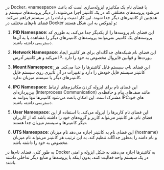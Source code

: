 در Docker، «namespace» یا فضای نام یک مکانیزم ایزوله‌سازی است که باعث می‌شود پروسه‌های مختلفی که در یک کانتینر اجرا می‌شوند، از دیگر پروسه‌های سیستم و همچنین از کانتینرهای دیگر جدا شوند. این کار امنیت و ثبات را در سیستم فراهم می‌کند. فضای نام‌های مختلف در Docker و لینوکس به این شکل هستند:

1. **PID Namespace**: این فضای نام پروسه‌ها را از یکدیگر جدا می‌کند، به طوری که پروسه‌های یک کانتینر نمی‌توانند پروسه‌های کانتینرهای دیگر را مشاهده یا به آن‌ها دسترسی داشته باشند.

2. **Network Namespace**: این فضای نام شبکه‌های جداگانه‌ای برای هر کانتینر ایجاد می‌کند و هر کانتینر آدرس IP، پورت‌ها و قوانین فایروال مخصوص به خود را دارد.

3. **Mount Namespace**: این فضای نام، سیستم فایل کانتینرها را جدا می‌کند. هر کانتینر سیستم فایل خودش را دارد و تغییرات در آن تأثیری روی سیستم فایل کانتینرهای دیگر یا سیستم میزبان ندارد.

4. **IPC Namespace**: این فضای نام برای ایزوله کردن مکانیزم‌های ارتباط بین‌پردازه‌ای (Interprocess Communication) مانند صف‌های پیام و حافظه‌ی مشترک است. این امکان باعث می‌شود کانتینرها تنها بتوانند به IPCهای خود دسترسی داشته باشند.

5. **User Namespace**: این فضای نام کاربرها را ایزوله می‌کند. با استفاده از این فضای نام، هر کانتینر می‌تواند کاربر و گروه‌های خود را داشته باشد که از کاربران دیگر کانتینرها و سیستم میزبان جدا هستند.

6. **UTS Namespace**: این فضای نام به کانتینر اجازه می‌دهد نام میزبان (hostname) و نام دامنه را به‌طور جداگانه تنظیم کند. به این ترتیب هر کانتینر می‌تواند نام میزبان مخصوص به خود را داشته باشد.

به طور کلی، فضای نام‌ها در Docker به کانتینرها اجازه می‌دهند به شکل ایزوله و امنی در یک سیستم واحد فعالیت کنند، بدون اینکه با پروسه‌ها و منابع دیگر تداخلی داشته باشند.
